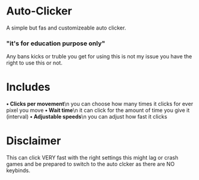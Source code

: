 # Auto-Clicker

A simple but fas and customizeable auto clicker.

### "it's for education purpose only"

Any bans kicks or truble you get for using this is not my issue you have the right to use this or not.

# **Includes**
**• Clicks per movement**\n
you can choose how many times it clicks for ever pixel you move
**• Wait time**\n
it can click for the amount of time you give it (interval)
**• Adjustable speeds**\n
you can adjust how fast it clicks 
# **Disclaimer**

This can click VERY fast with the right settings this might lag or crash games and be prepared to switch to the auto clcker as there are NO keybinds.

